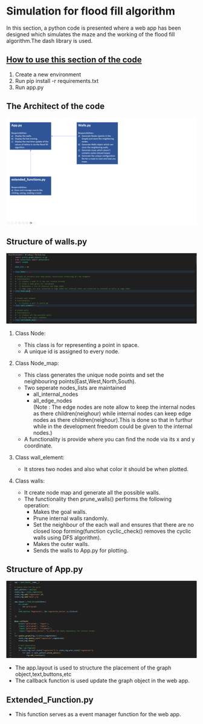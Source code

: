 # Simulation for flood fill algorithm

In this section, a python code is presented where a web app has been designed which simulates the maze and the working of the flood fill algorithm.The dash library is used.

## **<u>How to use this section of the code</u>**
1. Create a new environment
2. Run pip install -r requirements.txt
3. Run app.py

## **The Architect of the code**
![alt text](Architecture.PNG)

## **Structure of walls.py**
![alt text](structure_of_wall.PNG)
1. Class Node:<br>
    - This class is for representing a point in space.<br>
    - A unique id is assigned to every node.<br>
    
3. Class Node_map:<br>
   - This class generates the unique node points and set the neighbouring points(East,West,North,South).<br>
   - Two seperate nodes_lists are maintained <br>
        - all_internal_nodes <br>
        - all_edge_nodes <br>
        (Note : The edge nodes are note allow to keep the internal nodes as there children(neighour) while internal nodes can keep edge nodes as there children(neighour).This is done so that in furthur while in the development freedom could be given to the internal nodes.)<br>
   - A functionality is provide where you can find the node via its x and y coordinate.<br>
    
4. Class wall_element:<br>
   - It stores two nodes and also what color it should be when plotted.<br>

5. Class walls:<br>
   - It create node map and generate all the possible walls.<br>
   - The functionality then prune_walls() performs the following operation:<br>
      - Makes the goal walls.<br>
      - Prune internal walls randomly.<br>
      - Set the neighbour of the each wall and ensures that there are no closed loop forming(function cyclic_check() removes the cyclic walls using DFS algorithm).<br> 
      - Makes the outer walls.<br>
      - Sends the walls to App.py for plotting.<br>
        
## **Structure of App.py**<br>
![alt text](structure_of_App.PNG)<br>
   - The app.layout is used to structure the placement of the graph object,text,buttons,etc<br>
   - The callback function is used update the graph object in the web app.<br>
    
## **Extended_Function.py**<br>
   - This function serves as a event manager function for the web app.<br>
